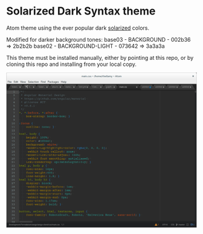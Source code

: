 # Solarized Dark Syntax theme

Atom theme using the ever popular dark [solarized] colors.

Modified for darker background tones:
base03 - BACKGROUND       - 002b36 => 2b2b2b
base02 - BACKGROUND-LIGHT - 073642 => 3a3a3a

This theme must be installed manually, either by pointing at this repo, or by
cloning this repo and installing from your local copy.

![](screenshot.png?raw=true)

[solarized]: http://ethanschoonover.com/solarized
